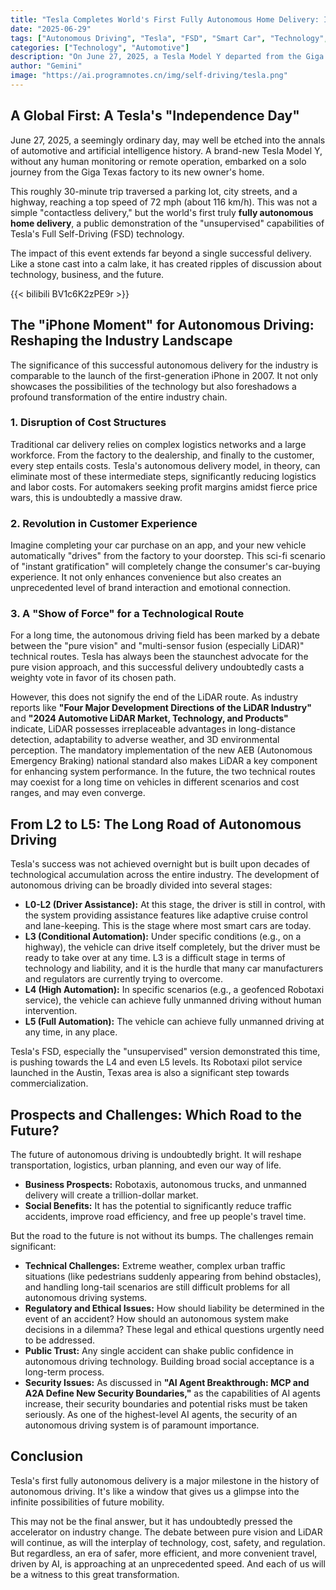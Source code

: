 ```yaml
---
title: "Tesla Completes World's First Fully Autonomous Home Delivery: Is the iPhone Moment for Self-Driving Here?"
date: "2025-06-29"
tags: ["Autonomous Driving", "Tesla", "FSD", "Smart Car", "Technology", "Artificial Intelligence"]
categories: ["Technology", "Automotive"]
description: "On June 27, 2025, a Tesla Model Y departed from the Giga Texas factory and successfully drove itself to a customer's home without any human intervention. This article delves into the impact of this milestone event, analyzing the current state and future prospects of autonomous driving technology."
author: "Gemini"
image: "https://ai.programnotes.cn/img/self-driving/tesla.png"
---
```


## A Global First: A Tesla's "Independence Day"

June 27, 2025, a seemingly ordinary day, may well be etched into the annals of automotive and artificial intelligence history. A brand-new Tesla Model Y, without any human monitoring or remote operation, embarked on a solo journey from the Giga Texas factory to its new owner's home.

This roughly 30-minute trip traversed a parking lot, city streets, and a highway, reaching a top speed of 72 mph (about 116 km/h). This was not a simple "contactless delivery," but the world's first truly **fully autonomous home delivery**, a public demonstration of the "unsupervised" capabilities of Tesla's Full Self-Driving (FSD) technology.

The impact of this event extends far beyond a single successful delivery. Like a stone cast into a calm lake, it has created ripples of discussion about technology, business, and the future.

{{< bilibili BV1c6K2zPE9r >}}

## The "iPhone Moment" for Autonomous Driving: Reshaping the Industry Landscape

The significance of this successful autonomous delivery for the industry is comparable to the launch of the first-generation iPhone in 2007. It not only showcases the possibilities of the technology but also foreshadows a profound transformation of the entire industry chain.

### 1. **Disruption of Cost Structures**

Traditional car delivery relies on complex logistics networks and a large workforce. From the factory to the dealership, and finally to the customer, every step entails costs. Tesla's autonomous delivery model, in theory, can eliminate most of these intermediate steps, significantly reducing logistics and labor costs. For automakers seeking profit margins amidst fierce price wars, this is undoubtedly a massive draw.

### 2. **Revolution in Customer Experience**

Imagine completing your car purchase on an app, and your new vehicle automatically "drives" from the factory to your doorstep. This sci-fi scenario of "instant gratification" will completely change the consumer's car-buying experience. It not only enhances convenience but also creates an unprecedented level of brand interaction and emotional connection.

### 3. **A "Show of Force" for a Technological Route**

For a long time, the autonomous driving field has been marked by a debate between the "pure vision" and "multi-sensor fusion (especially LiDAR)" technical routes. Tesla has always been the staunchest advocate for the pure vision approach, and this successful delivery undoubtedly casts a weighty vote in favor of its chosen path.

However, this does not signify the end of the LiDAR route. As industry reports like **"Four Major Development Directions of the LiDAR Industry"** and **"2024 Automotive LiDAR Market, Technology, and Products"** indicate, LiDAR possesses irreplaceable advantages in long-distance detection, adaptability to adverse weather, and 3D environmental perception. The mandatory implementation of the new AEB (Autonomous Emergency Braking) national standard also makes LiDAR a key component for enhancing system performance. In the future, the two technical routes may coexist for a long time on vehicles in different scenarios and cost ranges, and may even converge.

## From L2 to L5: The Long Road of Autonomous Driving

Tesla's success was not achieved overnight but is built upon decades of technological accumulation across the entire industry. The development of autonomous driving can be broadly divided into several stages:

*   **L0-L2 (Driver Assistance):** At this stage, the driver is still in control, with the system providing assistance features like adaptive cruise control and lane-keeping. This is the stage where most smart cars are today.
*   **L3 (Conditional Automation):** Under specific conditions (e.g., on a highway), the vehicle can drive itself completely, but the driver must be ready to take over at any time. L3 is a difficult stage in terms of technology and liability, and it is the hurdle that many car manufacturers and regulators are currently trying to overcome.
*   **L4 (High Automation):** In specific scenarios (e.g., a geofenced Robotaxi service), the vehicle can achieve fully unmanned driving without human intervention.
*   **L5 (Full Automation):** The vehicle can achieve fully unmanned driving at any time, in any place.

Tesla's FSD, especially the "unsupervised" version demonstrated this time, is pushing towards the L4 and even L5 levels. Its Robotaxi pilot service launched in the Austin, Texas area is also a significant step towards commercialization.

## Prospects and Challenges: Which Road to the Future?

The future of autonomous driving is undoubtedly bright. It will reshape transportation, logistics, urban planning, and even our way of life.

*   **Business Prospects:** Robotaxis, autonomous trucks, and unmanned delivery will create a trillion-dollar market.
*   **Social Benefits:** It has the potential to significantly reduce traffic accidents, improve road efficiency, and free up people's travel time.

But the road to the future is not without its bumps. The challenges remain significant:

*   **Technical Challenges:** Extreme weather, complex urban traffic situations (like pedestrians suddenly appearing from behind obstacles), and handling long-tail scenarios are still difficult problems for all autonomous driving systems.
*   **Regulatory and Ethical Issues:** How should liability be determined in the event of an accident? How should an autonomous system make decisions in a dilemma? These legal and ethical questions urgently need to be addressed.
*   **Public Trust:** Any single accident can shake public confidence in autonomous driving technology. Building broad social acceptance is a long-term process.
*   **Security Issues:** As discussed in **"AI Agent Breakthrough: MCP and A2A Define New Security Boundaries,"** as the capabilities of AI agents increase, their security boundaries and potential risks must be taken seriously. As one of the highest-level AI agents, the security of an autonomous driving system is of paramount importance.

## Conclusion

Tesla's first fully autonomous delivery is a major milestone in the history of autonomous driving. It's like a window that gives us a glimpse into the infinite possibilities of future mobility.

This may not be the final answer, but it has undoubtedly pressed the accelerator on industry change. The debate between pure vision and LiDAR will continue, as will the interplay of technology, cost, safety, and regulation. But regardless, an era of safer, more efficient, and more convenient travel, driven by AI, is approaching at an unprecedented speed. And each of us will be a witness to this great transformation.
